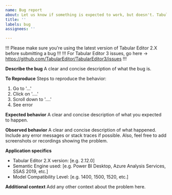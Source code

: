 ```yaml
---
name: Bug report
about: Let us know if something is expected to work, but doesn't. Tabular Editor 2.x only.
title: ''
labels: bug
assignees: ''

---
```


!!! Please make sure you're using the latest version of Tabular Editor 2.X before submitting a bug !!!
!!! For Tabular Editor 3 issues, go here -> https://github.com/TabularEditor/TabularEditor3/issues !!!

**Describe the bug**
A clear and concise description of what the bug is.

**To Reproduce**
Steps to reproduce the behavior:
1. Go to '...'
2. Click on '....'
3. Scroll down to '....'
4. See error

**Expected behavior**
A clear and concise description of what you expected to happen.

**Observed behavior**
A clear and concise description of what happened. Include any error messages or stack traces if possible. Also, feel free to add screenshots or recordings showing the problem.

**Application specifics**
 - Tabular Editor 2.X version: [e.g. 2.12.0]
 - Semantic Engine used: [e.g. Power BI Desktop, Azure Analysis Services, SSAS 2019, etc.]
 - Model Compatibility Level: [e.g. 1400, 1500, 1520, etc.]

**Additional context**
Add any other context about the problem here.
